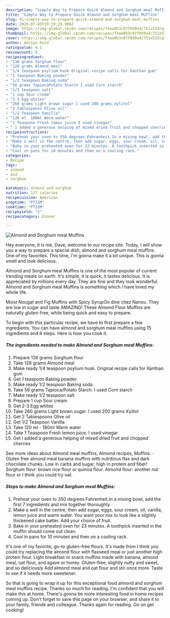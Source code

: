 ```yaml
---
description: "Simple Way to Prepare Quick Almond and Sorghum meal Muffins"
title: "Simple Way to Prepare Quick Almond and Sorghum meal Muffins"
slug: 41-simple-way-to-prepare-quick-almond-and-sorghum-meal-muffins
date: 2020-07-03T19:33:29.998Z
image: https://img-global.cpcdn.com/recipes/f4aa0b3c07f0d9a4/751x532cq70/almond-and-sorghum-meal-muffins-recipe-main-photo.jpg
thumbnail: https://img-global.cpcdn.com/recipes/f4aa0b3c07f0d9a4/751x532cq70/almond-and-sorghum-meal-muffins-recipe-main-photo.jpg
cover: https://img-global.cpcdn.com/recipes/f4aa0b3c07f0d9a4/751x532cq70/almond-and-sorghum-meal-muffins-recipe-main-photo.jpg
author: Adrian Ford
ratingvalue: 4.1
reviewcount: 9
recipeingredient:
- "138 grams Sorghum flour"
- "128 grams Almond meal"
- "1/4 teaspoon psylium husk Original recipe calls for Xanthan gum"
- "1 teaspoon Baking powder"
- "1/2 teaspoon Baking soda"
- "56 grams TapiocaPotato Starch I used Corn starch"
- "1/2 teaspoon salt"
- "1 cup Sour cream"
- "2-3 Egg whites"
- "260 grams Light brown sugar I used 200 grams Xylitol"
- "2 Tablespoons Olive oil"
- "1/2 Teaspoon Vanilla"
- "120 ml  180ml Warm water"
- "1 Teaspoon Fresh lemon juice I used vinegar"
- " I added a generous helping of mixed dried fruit and chopped cherries"
recipeinstructions:
- "Preheat your oven to 350 degrees Fahrenheit.In a mixing bowl, add the first 7 ingredients and mix together thoroughly."
- "Make a well in the centre, then add sugar, eggs, sour cream, oil, vanilla, lemon juice and warm water. You want your mix to look like a slightly thickened cake batter. Add your choice of fruit."
- "Bake in your preheated oven for 23 minutes. A toothpick inserted in the muffin should come out clean."
- "Cool in pans for 10 minutes and then on a cooling rack."
categories:
- Recipe
tags:
- almond
- and
- sorghum

katakunci: almond and sorghum 
nutrition: 127 calories
recipecuisine: American
preptime: "PT22M"
cooktime: "PT33M"
recipeyield: "2"
recipecategory: Dinner

---
```



![Almond and Sorghum meal Muffins](https://img-global.cpcdn.com/recipes/f4aa0b3c07f0d9a4/751x532cq70/almond-and-sorghum-meal-muffins-recipe-main-photo.jpg)

Hey everyone, it is me, Dave, welcome to our recipe site. Today, I will show you a way to prepare a special dish, almond and sorghum meal muffins. One of my favorites. This time, I'm gonna make it a bit unique. This is gonna smell and look delicious.

Almond and Sorghum meal Muffins is one of the most popular of current trending meals on earth. It's simple, it is quick, it tastes delicious. It is appreciated by millions every day. They are fine and they look wonderful. Almond and Sorghum meal Muffins is something which I have loved my whole life.

Moist Nougat and Fig Muffins with Spicy SyrupOn dine chez Nanou. They are low in sugar and taste AMAZING! These Almond Flour Muffins are naturally gluten-free, while being quick and easy to prepare.


To begin with this particular recipe, we have to first prepare a few ingredients. You can have almond and sorghum meal muffins using 15 ingredients and 4 steps. Here is how you cook it.

##### The ingredients needed to make Almond and Sorghum meal Muffins:

1. Prepare 138 grams Sorghum flour
1. Take 128 grams Almond meal
1. Make ready 1/4 teaspoon psylium husk. Original recipe calls for Xanthan gum
1. Get 1 teaspoon Baking powder
1. Make ready 1/2 teaspoon Baking soda
1. Take 56 grams Tapioca/Potato Starch. I used Corn starch
1. Make ready 1/2 teaspoon salt
1. Prepare 1 cup Sour cream
1. Get 2-3 Egg whites
1. Take 260 grams Light brown sugar. I used 200 grams Xylitol
1. Get 2 Tablespoons Olive oil
1. Get 1/2 Teaspoon Vanilla
1. Take 120 ml - 180ml Warm water
1. Take 1 Teaspoon Fresh lemon juice. I used vinegar
1. Get  I added a generous helping of mixed dried fruit and chopped cherries


See more ideas about Almond meal muffins, Almond recipes, Muffins. · Gluten free almond meal banana muffins with nutritious flax and dark chocolate chunks. Low in carbs and sugar; high in protein and fiber! Sorghum flour: brown rice flour or quinoa flour. Almond flour: another nut flour or I think you could try oat. 

##### Steps to make Almond and Sorghum meal Muffins:

1. Preheat your oven to 350 degrees Fahrenheit.In a mixing bowl, add the first 7 ingredients and mix together thoroughly.
1. Make a well in the centre, then add sugar, eggs, sour cream, oil, vanilla, lemon juice and warm water. You want your mix to look like a slightly thickened cake batter. Add your choice of fruit.
1. Bake in your preheated oven for 23 minutes. A toothpick inserted in the muffin should come out clean.
1. Cool in pans for 10 minutes and then on a cooling rack.


It&#39;s one of my favorite, go-to gluten-free flours. It&#39;s made from I think you could try replacing the almond flour with flaxseed meal or just another high protein flour. Light breakfast or snack muffins made with banana, almond meal, oat flour, and agave or honey. Gluten-free, slightly nutty and sweet, and so deliciously Add almond meal and oat flour and stir once more. Taste to see if it needs more sweetener. 

So that is going to wrap it up for this exceptional food almond and sorghum meal muffins recipe. Thanks so much for reading. I'm confident that you will make this at home. There's gonna be more interesting food in home recipes coming up. Don't forget to save this page on your browser, and share it to your family, friends and colleague. Thanks again for reading. Go on get cooking!
